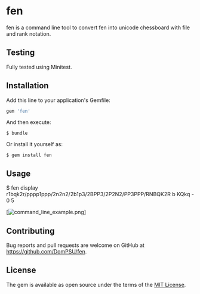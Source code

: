 # fen

fen is a command line tool to convert fen into unicode chessboard with
file and rank notation.

## Testing

Fully tested using Minitest.

## Installation

Add this line to your application's Gemfile:

```ruby
gem 'fen'
```

And then execute:

    $ bundle

Or install it yourself as:

    $ gem install fen

## Usage

$ fen display r1bqk2r/pppp1ppp/2n2n2/2b1p3/2BPP3/2P2N2/PP3PPP/RNBQK2R b KQkq - 0 5

[![command_line_example.png](https://github.com/DomPSU/fen/blob/master/command_line_example.png)]

## Contributing

Bug reports and pull requests are welcome on GitHub at https://github.com/DomPSU/fen.

## License

The gem is available as open source under the terms of the [MIT License](https://opensource.org/licenses/MIT).
